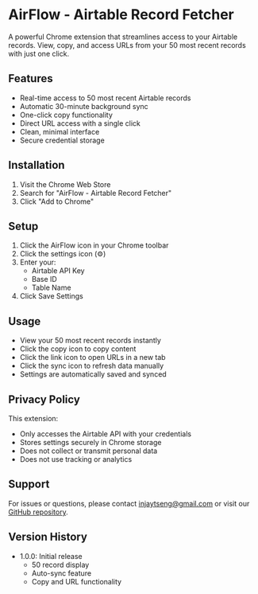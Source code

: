 # AirFlow - Airtable Record Fetcher

A powerful Chrome extension that streamlines access to your Airtable records. View, copy, and access URLs from your 50 most recent records with just one click.

## Features
- Real-time access to 50 most recent Airtable records
- Automatic 30-minute background sync
- One-click copy functionality
- Direct URL access with a single click
- Clean, minimal interface
- Secure credential storage

## Installation
1. Visit the Chrome Web Store
2. Search for "AirFlow - Airtable Record Fetcher"
3. Click "Add to Chrome"

## Setup
1. Click the AirFlow icon in your Chrome toolbar
2. Click the settings icon (⚙️)
3. Enter your:
   - Airtable API Key
   - Base ID
   - Table Name
4. Click Save Settings

## Usage
- View your 50 most recent records instantly
- Click the copy icon to copy content
- Click the link icon to open URLs in a new tab
- Click the sync icon to refresh data manually
- Settings are automatically saved and synced

## Privacy Policy
This extension:
- Only accesses the Airtable API with your credentials
- Stores settings securely in Chrome storage
- Does not collect or transmit personal data
- Does not use tracking or analytics

## Support
For issues or questions, please contact injaytseng@gmail.com or visit our [GitHub repository](https://github.com/injaytseng).

## Version History
- 1.0.0: Initial release
  - 50 record display
  - Auto-sync feature
  - Copy and URL functionality
